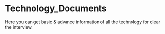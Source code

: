 # Technology_Documents
Here you can get basic &amp; advance information of all the technology for clear the interview.
